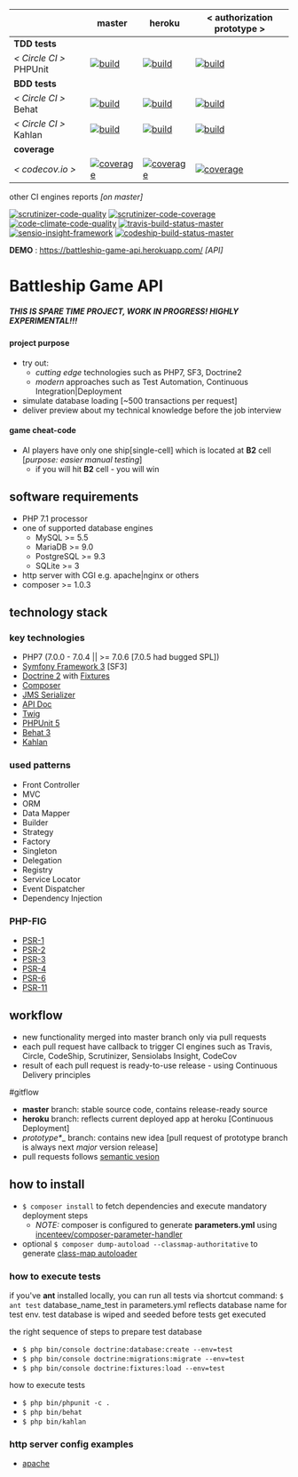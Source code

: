 [circle.ci-master-badge]: https://circleci.com/gh/eugene-matvejev/battleship-game-api/tree/master.svg?style=svg
[circle.ci-master-link]: https://circleci.com/gh/eugene-matvejev/battleship-game-api/tree/master
[codecov.io-master-badge]: https://codecov.io/gh/eugene-matvejev/battleship-game-api/branch/master/graph/badge.svg
[codecov.io-master-link]: https://codecov.io/gh/eugene-matvejev/battleship-game-api/branch/master

[circle.ci-heroku-badge]: https://circleci.com/gh/eugene-matvejev/battleship-game-api/tree/heroku.svg?style=svg
[circle.ci-heroku-link]: https://circleci.com/gh/eugene-matvejev/battleship-game-api/tree/heroku
[codecov.io-heroku-badge]: https://codecov.io/gh/eugene-matvejev/battleship-game-api/branch/heroku/graph/badge.svg
[codecov.io-heroku-link]: https://codecov.io/gh/eugene-matvejev/battleship-game-api/branch/heroku

[circle.ci-prototype-badge]: https://circleci.com/gh/eugene-matvejev/battleship-game-api/tree/prototype_authorization.svg?style=svg
[circle.ci-prototype-link]: https://circleci.com/gh/eugene-matvejev/battleship-game-api/tree/prototype_authorization
[codecov.io-prototype-badge]: https://codecov.io/gh/eugene-matvejev/battleship-game-api/branch/prototype_authorization/graph/badge.svg
[codecov.io-prototype-link]: https://codecov.io/gh/eugene-matvejev/battleship-game-api/branch/prototype_authorization

|                         | master                                                         | heroku                                                                | < authorization prototype >                                                    
|---                      |---                                                             |---                                                                    |---
| __TDD tests__           |
| _< Circle CI >_ PHPUnit | [![build][circle.ci-master-badge]][circle.ci-master-link]      | [![build][circle.ci-heroku-badge]][circle.ci-heroku-link]             | [![build][circle.ci-prototype-badge]][circle.ci-prototype-link]
| __BDD tests__           |
| _< Circle CI >_ Behat   | [![build][circle.ci-master-badge]][circle.ci-master-link]      | [![build][circle.ci-heroku-badge]][circle.ci-heroku-link]             | [![build][circle.ci-prototype-badge]][circle.ci-prototype-link]
| _< Circle CI >_ Kahlan  | [![build][circle.ci-master-badge]][circle.ci-master-link]      | [![build][circle.ci-heroku-badge]][circle.ci-heroku-link]             | [![build][circle.ci-prototype-badge]][circle.ci-prototype-link]
| __coverage__            |
| _< codecov.io >_        | [![coverage][codecov.io-master-badge]][codecov.io-master-link] | [![coverage][codecov.io-heroku-badge]][codecov.io-heroku-link]        | [![coverage][codecov.io-prototype-badge]][codecov.io-prototype-link]

other CI engines reports _[on master]_

[![scrutinizer-code-quality](https://scrutinizer-ci.com/g/eugene-matvejev/battleship-game-api/badges/quality-score.png?b=master)](https://scrutinizer-ci.com/g/eugene-matvejev/battleship-game-api/?branch=master)
[![scrutinizer-code-coverage](https://scrutinizer-ci.com/g/eugene-matvejev/battleship-game-api/badges/coverage.png?b=master)](https://scrutinizer-ci.com/g/eugene-matvejev/battleship-game-api/?branch=master)
[![code-climate-code-quality](https://codeclimate.com/github/eugene-matvejev/battleship-game-api/badges/gpa.svg)](https://codeclimate.com/github/eugene-matvejev/battleship-game-api)
[![travis-build-status-master](https://travis-ci.org/eugene-matvejev/battleship-game-api.svg?branch=master)](https://travis-ci.org/eugene-matvejev/battleship-game-api)
[![sensio-insight-framework](https://insight.sensiolabs.com/projects/f92d83b6-fd11-4b1b-ae86-b3ba1fb152dc/mini.png)](https://insight.sensiolabs.com/projects/f92d83b6-fd11-4b1b-ae86-b3ba1fb152dc)
[![codeship-build-status-master](https://codeship.com/projects/e893a4f0-0b28-0134-b0ad-129a07c0a376/status?branch=master)](https://codeship.com/projects/155781)


__DEMO__ : https://battleship-game-api.herokuapp.com/ _[API]_

# Battleship Game API
##### THIS IS SPARE TIME PROJECT, WORK IN PROGRESS! HIGHLY EXPERIMENTAL!!!
#### project purpose
 * try out:
   * _cutting edge_ technologies such as PHP7, SF3, Doctrine2
   * _modern_ approaches such as Test Automation, Continuous Integration|Deployment
 * simulate database loading [~500 transactions per request]
 * deliver preview about my technical knowledge before the job interview

#### game cheat-code
* AI players have only one ship[single-cell] which is located at __B2__ cell [_purpose: easier manual testing_]
  * if you will hit __B2__ cell - you will win

## software requirements
 * PHP 7.1 processor
 * one of supported database engines
   * MySQL >= 5.5
   * MariaDB >= 9.0
   * PostgreSQL >= 9.3
   * SQLite >= 3
 * http server with CGI e.g. apache|nginx or others
 * composer >= 1.0.3

## technology stack
### key technologies
 * PHP7 (7.0.0 - 7.0.4 || >= 7.0.6 [7.0.5 had bugged SPL])
 * [Symfony Framework 3](http://symfony.com) [SF3]
 * [Doctrine 2](http://doctrine-orm.readthedocs.io/en/latest) with [Fixtures](http://symfony.com/doc/current/bundles/DoctrineFixturesBundle/index.html)
 * [Composer](https://getcomposer.org)
 * [JMS Serializer](http://jmsyst.com/bundles/JMSSerializerBundle)
 * [API Doc](https://packagist.org/packages/nelmio/api-doc-bundle)
 * [Twig](http://twig.sensiolabs.org)
 * [PHPUnit 5](https://phpunit.de)
 * [Behat 3](http://docs.behat.org/en/v3.0)
 * [Kahlan](http://kahlan.readthedocs.io/en/latest)

### used patterns
 * Front Controller
 * MVC
 * ORM
 * Data Mapper
 * Builder
 * Strategy
 * Factory
 * Singleton
 * Delegation
 * Registry
 * Service Locator
 * Event Dispatcher
 * Dependency Injection

### PHP-FIG
 * [PSR-1](http://www.php-fig.org/psr/psr-1/)
 * [PSR-2](http://www.php-fig.org/psr/psr-2/)
 * [PSR-3](http://www.php-fig.org/psr/psr-3/)
 * [PSR-4](http://www.php-fig.org/psr/psr-4/)
 * [PSR-6](http://www.php-fig.org/psr/psr-6/)
 * [PSR-11](http://www.php-fig.org/psr/psr-11/)

## workflow
 * new functionality merged into master branch only via pull requests
 * each pull request have callback to trigger CI engines such as Travis, Circle, CodeShip, Scrutinizer, Sensiolabs Insight, CodeCov
 * result of each pull request is ready-to-use release - using Continuous Delivery principles

#gitflow
  * __master__ branch: stable source code, contains release-ready source
  * __heroku__ branch: reflects current deployed app at heroku [Continuous Deployment]
  * __prototype_*__ branch: contains new idea [pull request of prototype branch is always next _major_ version release]
  * pull requests follows [semantic vesion](http://semver.org)

## how to install
 * `$ composer install` to fetch dependencies and execute mandatory deployment steps
   * _NOTE:_ composer is configured to generate __parameters.yml__ using [incenteev/composer-parameter-handler](https://github.com/Incenteev/ParameterHandler)
 * optional `$ composer dump-autoload --classmap-authoritative` to generate [class-map autoloader](https://getcomposer.org/doc/03-cli.md#dump-autoload)

### how to execute tests
  if you've __ant__ installed locally, you can run all tests via shortcut command: `$ ant test`
  database\_name\_test in parameters.yml reflects database name for test env.
  test database is wiped and seeded before tests get executed

the right sequence of steps to prepare test database
 * `$ php bin/console doctrine:database:create --env=test`
 * `$ php bin/console doctrine:migrations:migrate --env=test`
 * `$ php bin/console doctrine:fixtures:load --env=test`

how to execute tests
 * `$ php bin/phpunit -c .`
 * `$ php bin/behat`
 * `$ php bin/kahlan`

### http server config examples
 * [apache](https://github.com/eugene-matvejev/battleship-game-api/blob/docs/apache.config.example.md)

